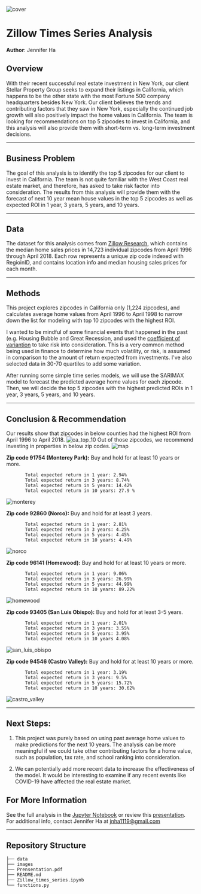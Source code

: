 ![cover](./images/california_housing.jpeg)

# Zillow Times Series Analysis
**Author**: Jennifer Ha

## Overview
With their recent successful real estate investment in New York, our client Stellar Property Group seeks to expand their listings in California, which happens to be the other state with the most Fortune 500 company headquarters besides New York. Our client believes the trends and contributing factors that they saw in New York, especially the continued job growth will also positively impact the home values in California. The team is looking for recommendations on top 5 zipcodes to invest in California, and this analysis will also provide them with short-term vs. long-term investment decisions.
***
## Business Problem
The goal of this analysis is to identify the top 5 zipcodes for our client to invest in California. The team is not quite familiar with the West Coast real estate market, and therefore, has asked to take risk factor into consideration. The results from this analysis will provide them with the forecast of next 10 year mean house values in the top 5 zipcodes as well as expected ROI in 1 year, 3 years, 5 years, and 10 years. 
***
## Data
The dataset for this analysis comes from [Zillow Research](https://www.zillow.com/research/data/), which contains the median home sales prices in 14,723 individual zipcodes from April 1996 through April 2018. Each row represents a unique zip code indexed with RegioinID, and contains location info and median housing sales prices for each month.

***
## Methods
This project explores zipcodes in California only (1,224 zipcodes), and calculates average home values from April 1996 to April 1998 to narrow down the list for modeling with top 10 zipcodes with the highest ROI. 

I wanted to be mindful of some financial events that happened in the past (e.g. Housing Bubble and Great Recession, and used the [coefficient of variantion](https://www.investopedia.com/terms/c/coefficientofvariation.asp) to take risk into consideration. This is a very common method being used in finance to determine how much volatility, or risk, is assumed in comparison to the amount of return expected from investments. I've also selected data in 30-70 quartiles to add some variation.

After running some simple time series models, we will use the SARIMAX model to forecast the predicted average home values for each zipcode. Then, we will decide the top 5 zipcodes with the highest predicted ROIs in 1 year, 3 years, 5 years, and 10 years. 

***
## Conclusion & Recommendation
Our results show that zipcodes in below counties had the highest ROI from April 1996 to April 2018.
![ca_top_10](./images/ca_top10_counties.png)
Out of those zipcodes, we recommend investing in properties in below zip codes. 
![map](./images/map.png) 

**Zip code 91754 (Monterey Park):** Buy and hold for at least 10 years or more.


           Total expected return in 1 year: 2.94%
           Total expected return in 3 years: 8.74%
           Total expected return in 5 years: 14.42%
           Total expected return in 10 years: 27.9 %
![monterey](./images/monterey.png)                                  
                                
**Zip code 92860 (Norco):** Buy and hold for at least 3 years.

           Total expected return in 1 year: 2.81%
           Total expected return in 3 years: 4.25%
           Total expected return in 5 years: 4.45%
           Total expected return in 10 years: 4.49% 
![norco](./images/norco.png)                                           
                                  
**Zip code 96141 (Homewood):** Buy and hold for at least 10 years or more.

           Total expected return in 1 year: 9.06%
           Total expected return in 3 years: 26.99%
           Total expected return in 5 years: 44.99%
           Total expected return in 10 years: 89.22%
 ![homewood](./images/homewood.png)         

**Zip code 93405 (San Luis Obispo):** Buy and hold for at least 3-5 years.

           Total expected return in 1 year: 2.01%
           Total expected return in 3 years: 3.55%
           Total expected return in 5 years: 3.95%
           Total expected return in 10 years 4.08%
 ![san_luis_obispo](./images/san_luis_obispo.png) 

**Zip code 94546 (Castro Valley):** Buy and hold for at least 10 years or more.

           Total expected return in 1 year: 3.19%
           Total expected return in 3 years: 9.5%
           Total expected return in 5 years: 15.72%
           Total expected return in 10 years: 30.62%
 ![castro_valley](./images/castro_valley.png) 

***
## Next Steps:
1. This project was purely based on using past average home values to make predictions for the next 10 years. The analysis can be more meaningful if we could take other contributing factors for a home value, such as population, tax rate, and school ranking into consideration.

2. We can potentially add more recent data to increase the effectiveness of the model. It would be interesting to examine if any recent events like COVID-19 have affected the real estate market.


## For More Information
See the full analysis in the [Jupyter Notebook](https://github.com/jennifernha/Zillow-Time-Series/blob/main/Zillow-Times-Series.ipynb) or review this [presentation](https://github.com/jennifernha/Zillow-Time-Series/blob/main/Presentation.pdf). For additional info, contact Jennifer Ha at jnha1119@gmail.com
***
## Repository Structure
```
├── data
├── images 
├── Prensentation.pdf  
├── README.md                         
├── Zillow_times_series.ipynb              
└── functions.py
  
  